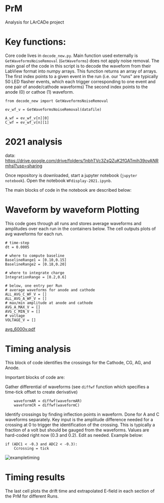 # PrM
Analysis for LArCADe project


# Key functions:

Core code lives in `decode_new.py`. Main function used externally is `GetWaveformsNoiseRemoval` (`GetWaveforms`) does not apply noise removal. The main goal of the code in this script is to decode the waveform from their LabView format into numpy arrays. This function returns an array of arrays. The first index points to a given event in the run (i.e. our "runs" are typically 50 LED flasher events, which each trigger corresponding to one event and one pair of anode/cathode waveforms) The second index points to the anode (0) or cathoe (1) waveform.

```
from decode_new import GetWaveformsNoiseRemoval

ev_wf_v = GetWaveformsNoiseRemoval(datafile)

A_wf = ev_wf_v[n][0]
C_wf = ev_wf_v[n][1]
```

# 2021 analysis
data: https://drive.google.com/drive/folders/1nbhTVc3ZsQZuK2fGATmih39ovANRmhsl?usp=sharing

Once repository is downloaded, start a jupyter notebook (`jupyter notebook`).
Open the notebook `WFdisplay-2021.ipynb`.

The main blocks of code in the notebook are described below:

# Waveform by waveform Plotting

This code goes through all runs and stores average waveforms and amplitudes over each run in the containers below. The cell outputs plots of avg waveforms for each run.

```
# time-step
dt = 0.0005

# where to compute baseline
BaselineRange1 = [0.10,0.15]
BaselineRange2 = [0.18,0.20]

# where to integrate charge
IntegrationRange = [0.2,0.6]

# below, one entry per Run
# average waveforms for anode and cathode
ALL_AVG_C_WF_V = []
ALL_AVG_A_WF_V = []
# max/min amplitude at anode and cathode
AVG_A_MAX_V = []
AVG_C_MIN_V = []
# voltage
VOLTAGE_V = []
```

[avg_6000v.pdf](https://github.com/davidc1/PrM/files/7218905/avg_6000v.pdf)

# Timing analysis 

This block of code identifies the crossings for the Cathode, CG, AG, and Anode.

Important blocks of code are:

Gather differential of waveforms (see `diffwf` function which specifies a time-tick offset to create derivative)

```
    waveformAR = diffwf(waveformAR)
    waveformCR = diffwf(waveformC)
```

Identify crossings by finding inflection points in waveform. Done for A and C waveforms separately. Key input is the amplitude difference needed for a crossing at 0 to trigger the identification of the crossing. This is typically a fraction of a volt but should be gauged from the waveforms. Values are hard-coded right now (0.3 and 0.2). Edit as needed. Example below:

```
if (ADC1 < -0.3 and ADC2 < -0.3):
    Ccrossing = tick
```
![exampletiming](https://user-images.githubusercontent.com/5184059/134536971-4f67a45b-7adf-4de4-ab37-3df78e07c69e.png)

# Timing results

The last cell plots the drift time and extrapolated E-field in each section of the PrM for different Runs.
